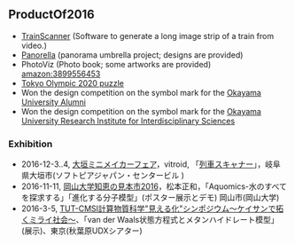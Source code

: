 ## ProductOf2016
*  [TrainScanner](https://github.com/vitroid/TrainScanner) (Software to generate a long image strip of a train from video.)
*  [Panorella](http://panorel.la) (panorama umbrella project; designs are provided)
*  PhotoViz  (Photo book; some artworks  are provided)
[amazon:3899556453](amazon:3899556453)
*  [Tokyo Olympic 2020 puzzle](http://www.thingiverse.com/thing:1527065)
*  Won the design competition on  the symbol mark for the [Okayama University Alumni](http://www.cc.okayama-u.ac.jp/~dousou/alumni/)
*  Won the design competition on the symbol mark for the [Okayama University Research Institute for Interdisciplinary Sciences](http://www.riis.okayama-u.ac.jp)
### Exhibition
* 2016-12-3..4, [大垣ミニメイカーフェア](http://ommf.iamas.ac.jp/)，vitroid, 「[列車スキャナー](http://ommf.iamas.ac.jp/makers/113)」，岐阜県大垣市(ソフトピアジャパン・センタービル )
* 2016-11-11, [岡山大学知恵の見本市2016](http://www.orpc.okayama-u.ac.jp/tenji/chie_01.html)，松本正和，「Aquomics-水のすべてを探求する」「進化する分子模型」(ポスター展示とデモ) 岡山市(岡山大学)
* 2016-3-5, [TUT-CMSI計算物質科学"見える化"シンポジウム〜ケイサンで拓くミライ社会〜](http://www.cms-initiative.jp/ja/events/20160305_mieruka)、「van der Waals状態方程式とメタンハイドレート模型」(展示)、東京(秋葉原UDXシアター)
